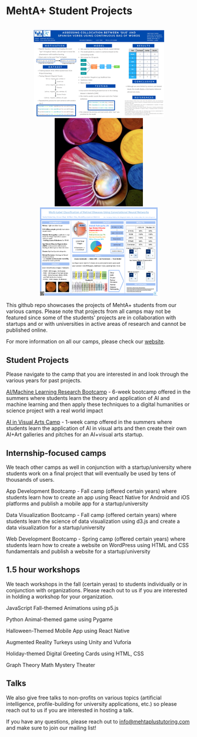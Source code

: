 # MehtA+ Student Projects

<p align="center">
<br>
  <img style="width:355px;"src="aimlresearchbootcamp/2022/Spanish.png" />
  <img style="width:240px;"src="aiinvisualartscamp/1.png" />
  <img style="width:320px;"src="aimlresearchbootcamp/2022/Retinal.png" />
<br>
</p>

This github repo showcases the projects of MehtA+ students from our various camps. Please note that projects from all camps may not be featured since some of the students' projects are in collaboration with startups and or with universities in active areas of research and cannot be published online. 

For more information on all our camps, please check our [website](https://mehtaplustutoring.com/).

## Student Projects 

Please navigate to the camp that you are interested in and look through the various years for past projects. 

[AI/Machine Learning Research Bootcamp](aimlresearchbootcamp) - 6-week bootcamp offered in the summers where students learn the theory and application of AI and machine learning and then apply these techniques to a digital humanities or science project with a real world impact

[AI in Visual Arts Camp](aiinvisualarts) - 1-week camp offered in the summers where students learn the application of AI in visual arts and then create their own AI+Art galleries and pitches for an AI+visual arts startup.

## Internship-focused camps

We teach other camps as well in conjunction with a startup/university where students work on a final project that will eventually be used by tens of thousands of users. 

App Development Bootcamp - Fall camp (offered certain years) where students learn how to create an app using React Native for Android and iOS platforms and publish a mobile app for a startup/university

Data Visualization Bootcamp - Fall camp (offered certain years) where students learn the science of data visualization using d3.js and create a data visualization for a startup/university

Web Development Bootcamp - Spring camp (offered certain years) where students learn how to create a website on WordPress using HTML and CSS fundamentals and publish a website for a startup/university

## 1.5 hour workshops

We teach workshops in the fall (certain yeras) to students individually or in conjunction with organizations. Please reach out to us if you are interested in holding a workshop for your organization.

JavaScript Fall-themed Animations using p5.js

Python Animal-themed game using Pygame

Halloween-Themed Mobile App using React Native

Augmented Reality Turkeys using Unity and Vuforia

Holiday-themed Digital Greeting Cards using HTML, CSS

Graph Theory Math Mystery Theater


## Talks

We also give free talks to non-profits on various topics (artificial intelligence, profile-building for university applications, etc.) so please reach out to us if you are interested in hosting a talk.

If you have any questions, please reach out to info@mehtaplustutoring.com and make sure to join our mailing list!

